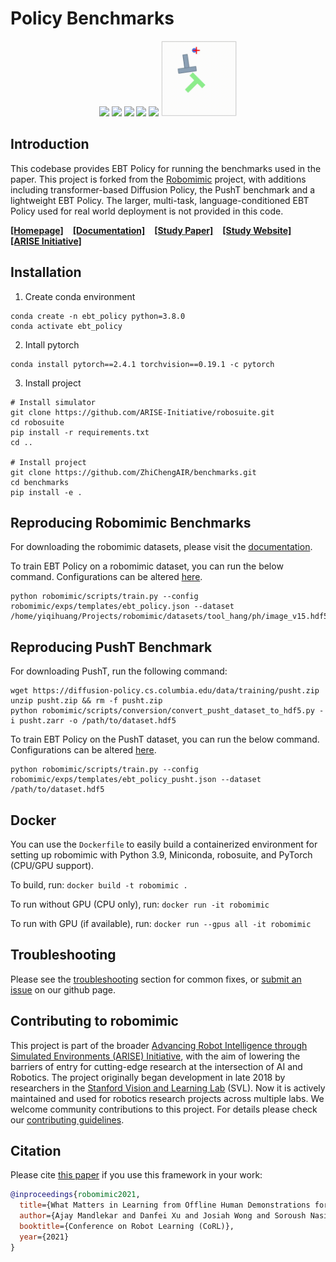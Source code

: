 # Policy Benchmarks

<p align="center">
  <img width="24.0%" src="docs/images/task_lift.gif">
  <img width="24.0%" src="docs/images/task_can.gif">
  <img width="24.0%" src="docs/images/task_tool_hang.gif">
  <img width="24.0%" src="docs/images/task_square.gif">
  <img width="24.0%" src="docs/images/task_transport.gif">
  <img width="24.0%" src="docs/images/pusht.gif">
 </p>

## Introduction

This codebase provides EBT Policy for running the benchmarks used in the paper.
This project is forked from the [Robomimic](https://github.com/ARISE-Initiative/robomimic) project,
with additions including transformer-based Diffusion Policy, the PushT benchmark and a lightweight EBT Policy.
The larger, multi-task, language-conditioned EBT Policy used for real world deployment is not provided in this code.

[**[Homepage]**](https://robomimic.github.io/) &ensp; [**[Documentation]**](https://robomimic.github.io/docs/introduction/overview.html) &ensp; [**[Study Paper]**](https://arxiv.org/abs/2108.03298) &ensp; [**[Study Website]**](https://robomimic.github.io/study/) &ensp; [**[ARISE Initiative]**](https://github.com/ARISE-Initiative)

## Installation

1. Create conda environment
```
conda create -n ebt_policy python=3.8.0
conda activate ebt_policy
```

2. Intall pytorch
```
conda install pytorch==2.4.1 torchvision==0.19.1 -c pytorch
```

3. Install project
```
# Install simulator
git clone https://github.com/ARISE-Initiative/robosuite.git
cd robosuite
pip install -r requirements.txt
cd ..

# Install project
git clone https://github.com/ZhiChengAIR/benchmarks.git
cd benchmarks
pip install -e .
```

## Reproducing Robomimic Benchmarks
For downloading the robomimic datasets, please visit the [documentation](https://robomimic.github.io/docs/introduction/getting_started.html).

To train EBT Policy on a robomimic dataset, you can run the below command. Configurations can be altered [here](https://github.com/ZhiChengAIR/ebt_policy_benchmarks/blob/master/robomimic/exps/templates/ebt_policy.json).

```
python robomimic/scripts/train.py --config robomimic/exps/templates/ebt_policy.json --dataset /home/yiqihuang/Projects/robomimic/datasets/tool_hang/ph/image_v15.hdf5
```

## Reproducing PushT Benchmark
For downloading PushT, run the following command:
```
wget https://diffusion-policy.cs.columbia.edu/data/training/pusht.zip
unzip pusht.zip && rm -f pusht.zip
python robomimic/scripts/conversion/convert_pusht_dataset_to_hdf5.py -i pusht.zarr -o /path/to/dataset.hdf5
```

To train EBT Policy on the PushT dataset, you can run the below command. Configurations can be altered [here](https://github.com/ZhiChengAIR/ebt_policy_benchmarks/blob/master/robomimic/exps/templates/ebt_policy_pusht.json).
```
python robomimic/scripts/train.py --config robomimic/exps/templates/ebt_policy_pusht.json --dataset /path/to/dataset.hdf5
```

## Docker

You can use the `Dockerfile` to easily build a containerized environment for setting up robomimic with Python 3.9, Miniconda, robosuite, and PyTorch (CPU/GPU support).

To build, run:
`docker build -t robomimic .`

To run without GPU (CPU only), run:
`docker run -it robomimic`

To run with GPU (if available), run:
`docker run --gpus all -it robomimic`

## Troubleshooting

Please see the [troubleshooting](https://robomimic.github.io/docs/miscellaneous/troubleshooting.html) section for common fixes, or [submit an issue](https://github.com/ARISE-Initiative/robomimic/issues) on our github page.

## Contributing to robomimic
This project is part of the broader [Advancing Robot Intelligence through Simulated Environments (ARISE) Initiative](https://github.com/ARISE-Initiative), with the aim of lowering the barriers of entry for cutting-edge research at the intersection of AI and Robotics.
The project originally began development in late 2018 by researchers in the [Stanford Vision and Learning Lab](http://svl.stanford.edu/) (SVL).
Now it is actively maintained and used for robotics research projects across multiple labs.
We welcome community contributions to this project.
For details please check our [contributing guidelines](https://robomimic.github.io/docs/miscellaneous/contributing.html).

## Citation

Please cite [this paper](https://arxiv.org/abs/2108.03298) if you use this framework in your work:

```bibtex
@inproceedings{robomimic2021,
  title={What Matters in Learning from Offline Human Demonstrations for Robot Manipulation},
  author={Ajay Mandlekar and Danfei Xu and Josiah Wong and Soroush Nasiriany and Chen Wang and Rohun Kulkarni and Li Fei-Fei and Silvio Savarese and Yuke Zhu and Roberto Mart\'{i}n-Mart\'{i}n},
  booktitle={Conference on Robot Learning (CoRL)},
  year={2021}
}
```
